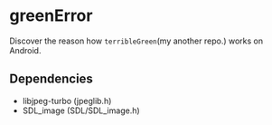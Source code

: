 # greenError
Discover the reason how `terribleGreen`(my another repo.) works on Android.

## Dependencies
- libjpeg-turbo (jpeglib.h)
- SDL_image (SDL/SDL_image.h)
